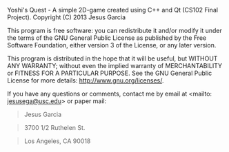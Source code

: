 Yoshi's Quest - A simple 2D-game created using C++ and Qt (CS102 Final Project).
Copyright (C) 2013 Jesus Garcia

This program is free software: you can redistribute it 
and/or modify it under the terms of the GNU General 
Public License as published by the Free Software 
Foundation, either version 3 of the License, or any 
later version.

This program is distributed in the hope that it will 
be useful, but WITHOUT ANY WARRANTY; without even the 
implied warranty of MERCHANTABILITY or FITNESS FOR A 
PARTICULAR PURPOSE. See the GNU General Public License 
for more details: <http://www.gnu.org/licenses/>.

If you have any questions or comments, contact me by 
email at <mailto: jesusega@usc.edu> or paper mail:

>Jesus Garcia

>3700 1/2 Ruthelen St.

>Los Angeles, CA 90018

